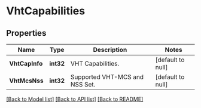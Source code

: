 # VhtCapabilities

## Properties
Name | Type | Description | Notes
------------ | ------------- | ------------- | -------------
**VhtCapInfo** | **int32** | VHT Capabilities. | [default to null]
**VhtMcsNss** | **int32** | Supported VHT-MCS and NSS Set. | [default to null]

[[Back to Model list]](../README.md#documentation-for-models) [[Back to API list]](../README.md#documentation-for-api-endpoints) [[Back to README]](../README.md)


